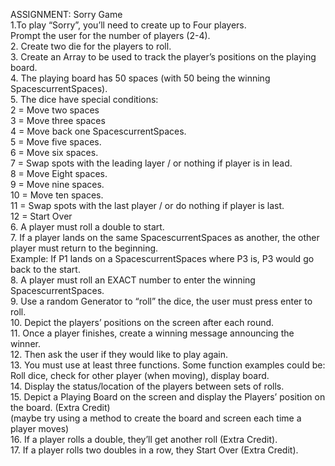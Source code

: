 ASSIGNMENT: Sorry Game<br />
1.To play “Sorry”, you’ll need to create up to Four players.<br />
Prompt the user for the number of players (2-4).<br />
2. Create two die for the players to roll.<br />
3. Create an Array to be used to track the player’s positions on the playing board.<br />
4. The playing board has 50 spaces (with 50 being the winning SpacescurrentSpaces).<br />
5. The dice have special conditions:<br />
2 = Move two spaces<br />
3 = Move three spaces<br />
4 = Move back one SpacescurrentSpaces.<br />
5 = Move five spaces.<br />
6 = Move six spaces.<br />
7 = Swap spots with the leading layer / or nothing if player is in lead.<br />
8 = Move Eight spaces.<br />
9 = Move nine spaces.<br />
10 = Move ten spaces.<br />
11 = Swap spots with the last player / or do nothing if player is last.<br />
12 = Start Over<br />
6.  A player must roll a double to start.<br />
7.  If a player lands on the same SpacescurrentSpaces as another, the other player must return to the beginning.<br />
Example: If P1 lands on a SpacescurrentSpaces where P3 is, P3 would go back to the start.<br />
8. A player must roll an EXACT number to enter the winning SpacescurrentSpaces.<br />
9. Use a random Generator to “roll” the dice, the user must press enter to roll.<br />
10. Depict the players’ positions on the screen after each round.<br />
11. Once a player finishes, create a winning message announcing the winner.<br />
12. Then ask the user if they would like to play again.<br />
13. You must use at least three functions. Some function examples could be:<br />
Roll dice, check for other player (when moving), display board.<br />
14. Display the status/location of the players between sets of rolls.<br />
15. Depict a Playing Board on the screen and display the Players’ position on the board. (Extra Credit)<br />
(maybe try using a method to create the board and screen each time a player moves)<br />
16. If a player rolls a double, they’ll get another roll (Extra Credit).<br />
17. If a player rolls two doubles in a row, they Start Over (Extra Credit).
